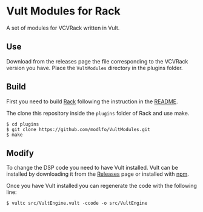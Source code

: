 # Vult Modules for Rack

A set of modules for VCVRack written in Vult.

## Use

Download from the releases page the file corresponding to the VCVRack version you have. Place the `VultModules` directory in the plugins folder.

## Build

First you need to build [Rack](https://github.com/VCVRack/Rack) following the instruction in the [README](https://github.com/VCVRack/Rack/blob/master/README.md).

The clone this repository inside the `plugins` folder of Rack and use make.

```
$ cd plugins
$ git clone https://github.com/modlfo/VultModules.git
$ make
```

## Modify

To change the DSP code you need to have Vult installed. Vult can be installed by downloading it from the [Releases](https://github.com/modlfo/vult/releases) page or installed with [npm](https://www.npmjs.com/package/vult).

Once you have Vult installed you can regenerate the code with the following line:
```
$ vultc src/VultEngine.vult -ccode -o src/VultEngine
```
